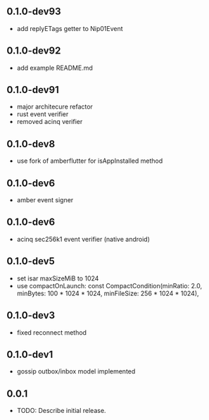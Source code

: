 ## 0.1.0-dev93
* add replyETags getter to Nip01Event

## 0.1.0-dev92
* add example README.md

## 0.1.0-dev91
* major architecure refactor
* rust event verifier
* removed acinq verifier

## 0.1.0-dev8
* use fork of amberflutter for isAppInstalled method

## 0.1.0-dev6
* amber event signer

## 0.1.0-dev6
* acinq sec256k1 event verifier (native android)

## 0.1.0-dev5
* set isar maxSizeMiB to 1024
* use compactOnLaunch: const CompactCondition(minRatio: 2.0, minBytes: 100 * 1024 * 1024, minFileSize: 256 * 1024 * 1024),

## 0.1.0-dev3

* fixed reconnect method

## 0.1.0-dev1

* gossip outbox/inbox model implemented

## 0.0.1

* TODO: Describe initial release.
